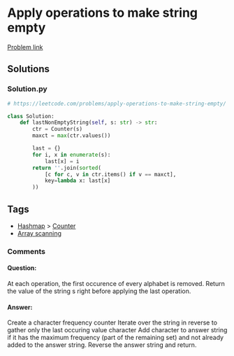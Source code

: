 # Apply operations to make string empty

[Problem link](https://leetcode.com/problems/apply-operations-to-make-string-empty/)

## Solutions


### Solution.py
```py
# https://leetcode.com/problems/apply-operations-to-make-string-empty/

class Solution:
    def lastNonEmptyString(self, s: str) -> str:
        ctr = Counter(s)
        maxct = max(ctr.values())

        last = {}
        for i, x in enumerate(s):
            last[x] = i
        return ''.join(sorted(
            [c for c, v in ctr.items() if v == maxct],
            key=lambda x: last[x]
        ))
```
## Tags

* [Hashmap](/Collections/hashmap.md#hashmap) > [Counter](/Collections/hashmap.md#counter)
* [Array scanning](/Collections/array-scanning.md#array-scanning)


### Comments

#### Question:
At each operation, the first occurence of every alphabet is removed. Return the value of the string s right before applying the last operation. 

#### Answer:
Create a character frequency counter
Iterate over the string in reverse to gather only the last occuring value character
Add character to answer string if it has the maximum frequency (part of the remaining set) and not already added to the answer string.
Reverse the answer string and return.

